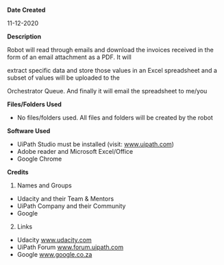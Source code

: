 **Date Created**

11-12-2020

**Description**

Robot will read through emails and download the invoices received in the form of an email attachment as a PDF. It will 

extract specific data and store those values in an Excel spreadsheet and a subset of values will be uploaded to the 

Orchestrator Queue. And finally it will email the spreadsheet to me/you

**Files/Folders Used**
* No files/folders used. All files and folders will be created by the robot

**Software Used**
* UiPath Studio must be installed (visit: www.uipath.com)
* Adobe reader and Microsoft Excel/Office
* Google Chrome

**Credits**
1. Names and Groups
* Udacity and their Team & Mentors
* UiPath Company and their Community
* Google
2. Links
* Udacity www.udacity.com
* UiPath Forum www.forum.uipath.com
* Google www.google.co.za

